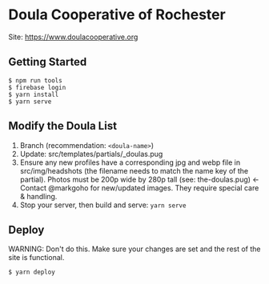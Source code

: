 # Doula Cooperative of Rochester
 
 Site: https://www.doulacooperative.org

 ## Getting Started
 ```
 $ npm run tools
 $ firebase login
 $ yarn install
 $ yarn serve
 ```

 ## Modify the Doula List
 1. Branch (recommendation: `<doula-name>`) 
 2. Update: src/templates/partials/_doulas.pug
 3. Ensure any new profiles have a corresponding jpg and webp file in src/img/headshots (the filename needs to match the name key of the partial). Photos must be 200p wide by 280p tall (see: the-doulas.pug) <- Contact @markgoho for new/updated images. They require special care & handling.
 4. Stop your server, then build and serve: `yarn serve`
 
 ## Deploy
 WARNING: Don't do this. Make sure your changes are set and the rest of the site is functional.

 ```
 $ yarn deploy
 ```